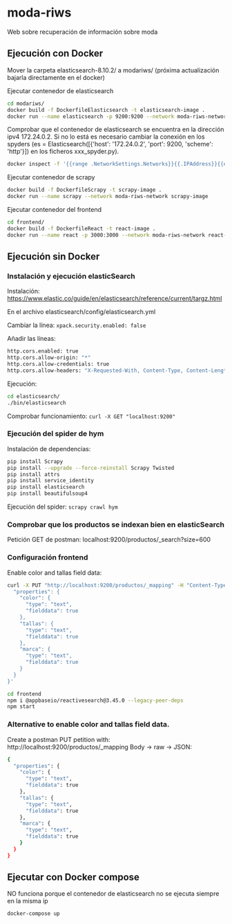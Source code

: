 # moda-riws
Web sobre recuperación de información sobre moda

## Ejecución con Docker

Mover la carpeta elasticsearch-8.10.2/ a modariws/ (próxima actualización bajarla directamente en el docker)

Ejecutar contenedor de elasticsearch
```bash
cd modariws/
docker build -f DockerfileElasticsearch -t elasticsearch-image .
docker run --name elasticsearch -p 9200:9200 --network moda-riws-network elasticsearch-image
```

Comprobar que el contenedor de elasticsearch se encuentra en la dirección ipv4 172.24.0.2. Si no lo está es necesario cambiar la conexión en los spyders (es = Elasticsearch([{'host': '172.24.0.2', 'port': 9200, 'scheme': 'http'}]) en los ficheros xxx_spyder.py).

```bash
docker inspect -f '{{range .NetworkSettings.Networks}}{{.IPAddress}}{{end}}' elasticsearch
```

Ejecutar contenedor de scrapy
```bash
docker build -f DockerfileScrapy -t scrapy-image .
docker run --name scrapy --network moda-riws-network scrapy-image
```

Ejecutar contenedor del frontend
```bash
cd frontend/
docker build -f DockerfileReact -t react-image .
docker run --name react -p 3000:3000 --network moda-riws-network react-image
```

## Ejecución sin Docker

### Instalación y ejecución elasticSearch

Instalación: https://www.elastic.co/guide/en/elasticsearch/reference/current/targz.html

En el archivo elasticsearch/config/elasticsearch.yml

Cambiar la línea:
`xpack.security.enabled: false`

Añadir las líneas:
```bash
http.cors.enabled: true
http.cors.allow-origin: "*"
http.cors.allow-credentials: true
http.cors.allow-headers: "X-Requested-With, Content-Type, Content-Length, Authorization"
```

Ejecución:
```bash
cd elasticsearch/
./bin/elasticsearch
```

Comprobar funcionamiento: `curl -X GET "localhost:9200"`

### Ejecución del spider de hym

Instalación de dependencias:
```bash
pip install Scrapy
pip install --upgrade --force-reinstall Scrapy Twisted
pip install attrs
pip install service_identity
pip install elasticsearch
pip install beautifulsoup4
```

Ejecución del spider: `scrapy crawl hym`

### Comprobar que los productos se indexan bien en elasticSearch

Petición GET de postman: localhost:9200/productos/_search?size=600

### Configuración frontend
Enable color and tallas field data:
```bash
curl -X PUT "http://localhost:9200/productos/_mapping" -H "Content-Type: application/json" -d '{
  "properties": {
    "color": {
      "type": "text",
      "fielddata": true
    },
    "tallas": {
      "type": "text",
      "fielddata": true
    },
    "marca": {
      "type": "text",
      "fielddata": true
    }
  }
}'
```

```bash
cd frontend
npm i @appbaseio/reactivesearch@3.45.0 --legacy-peer-deps
npm start
```

### Alternative to enable color and tallas field data. 
Create a postman PUT petition with: http://localhost:9200/productos/_mapping
Body -> raw -> JSON:
```bash
{
  "properties": {
    "color": {
      "type": "text",
      "fielddata": true
    },
    "tallas": {
      "type": "text",
      "fielddata": true
    },
    "marca": {
      "type": "text",
      "fielddata": true
    }
  }
}
```

## Ejecutar con Docker compose

NO funciona porque el contenedor de elasticsearch no se ejecuta siempre en la misma ip

```bash
docker-compose up
```
